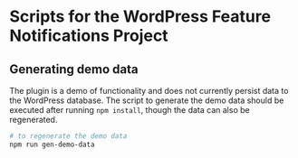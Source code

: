 # Scripts for the WordPress Feature Notifications Project

## Generating demo data

The plugin is a demo of functionality and does not currently persist data to the WordPress database. The script to generate the demo data should be executed after running `npm install`, though the data can also be regenerated.

```sh
# to regenerate the demo data
npm run gen-demo-data
```


